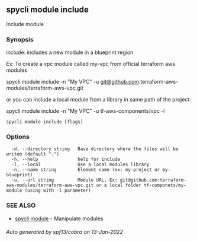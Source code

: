 ## spycli module include

Include module

### Synopsis

include: includes a new module in a blueprint region

Ex: To create a vpc module called my-vpc from official terraform aws modules
 
  spycli module include -n "My VPC" -u git@github.com:terraform-aws-modules/terraform-aws-vpc.git

or you can include a local module from a library in same path of the project:

  spycli module include -n "My VPC" -u tf-aws-components/vpc -l



```
spycli module include [flags]
```

### Options

```
  -d, --directory string   Base directory where the files will be writen (default ".")
  -h, --help               help for include
  -l, --local              Use a local modules library
  -n, --name string        Element name (ex: my-project or my-blueprint)
  -u, --url string         Module URL. Ex: git@github.com:terraform-aws-modules/terraform-aws-vpc.git or a local folder tf-componets/my-module (using with -l parameter)
```

### SEE ALSO

* [spycli module](spycli_module.md)	 - Manipulate modules

###### Auto generated by spf13/cobra on 13-Jan-2022
